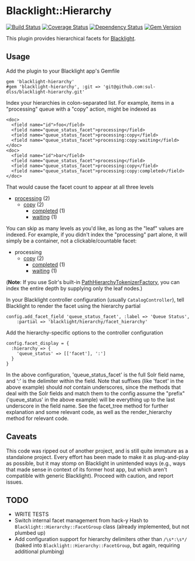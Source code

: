 # Blacklight::Hierarchy
[![Build Status](https://travis-ci.org/sul-dlss/blacklight-hierarchy.svg?branch=master)](https://travis-ci.org/sul-dlss/blacklight-hierarchy) [![Coverage Status](https://coveralls.io/repos/sul-dlss/blacklight-hierarchy/badge.png)](https://coveralls.io/r/sul-dlss/blacklight-hierarchy) [![Dependency Status](https://gemnasium.com/sul-dlss/blacklight-hierarchy.svg)](https://gemnasium.com/sul-dlss/blacklight-hierarchy) [![Gem Version](https://badge.fury.io/rb/blacklight-hierarchy.svg)](http://badge.fury.io/rb/blacklight-hierarchy)

This plugin provides hierarchical facets for [Blacklight](https://github.com/projectblacklight/blacklight).

## Usage

Add the plugin to your Blacklight app's Gemfile

    gem 'blacklight-hierarchy'
    #gem 'blacklight-hierarchy', :git => 'git@github.com:sul-dlss/blacklight-hierarchy.git'
        
Index your hierarchies in colon-separated list. For example, items in a "processing" queue with a "copy" action, might be indexed as

    <doc>
      <field name="id">foo</field>
      <field name="queue_status_facet">processing</field>
      <field name="queue_status_facet">processing:copy</field>
      <field name="queue_status_facet">processing:copy:waiting</field>
    </doc>
    <doc>
      <field name="id">bar</field>
      <field name="queue_status_facet">processing</field>
      <field name="queue_status_facet">processing:copy</field>
      <field name="queue_status_facet">processing:copy:completed</field>
    </doc>
        
That would cause the facet count to appear at all three levels

- [processing](#) (2)
    - [copy](#) (2)
        - [completed](#) (1)
        - [waiting](#) (1)

You can skip as many levels as you'd like, as long as the "leaf" values are indexed. For example, if you didn't index the "processing" part alone, it will simply be a container, not a clickable/countable facet:

- processing
    - [copy](#) (2)
        - [completed](#) (1)
        - [waiting](#) (1)

(**Note**: If you use Solr's built-in [PathHierarchyTokenizerFactory](http://wiki.apache.org/solr/AnalyzersTokenizersTokenFilters#solr.PathHierarchyTokenizerFactory), you can index the entire depth by supplying only the leaf nodes.)

In your Blacklight controller configuration (usually `CatalogController`), tell Blacklight to render the facet using the hierarchy partial

    config.add_facet_field 'queue_status_facet', :label => 'Queue Status', 
        :partial => 'blacklight/hierarchy/facet_hierarchy'


Add the hierarchy-specific options to the controller configuration

    config.facet_display = {
      :hierarchy => {
        'queue_status' => [['facet'], ':']
      }
    }

In the above configuration, 'queue_status_facet' is the full Solr field name, and ':' is the delimiter within the field.  Note that suffixes (like 'facet' in the above example) should *not* contain underscores, since the methods that deal with the Solr fields and match them to the config assume the "prefix" ('queue_status' in the above example) will be everything up to the last underscore in the field name.  See the facet_tree method for further explanation and some relevant code, as well as the render_hierarchy method for relevant code.

## Caveats

This code was ripped out of another project, and is still quite immature as a standalone project. Every effort has been made to make it as plug-and-play as possible, but it may stomp on Blacklight in unintended ways (e.g., ways that made sense in context of its former host app, but which aren't compatible with generic Blacklight). Proceed with caution, and report issues.

## TODO

- WRITE TESTS
- Switch internal facet management from hack-y Hash to `Blacklight::Hierarchy::FacetGroup` class (already implemented, but not plumbed up)
- Add configuration support for hierarchy delimiters other than `/\s*:\s*/` (baked into `Blacklight::Hierarchy::FacetGroup`, but again, requiring additional plumbing)